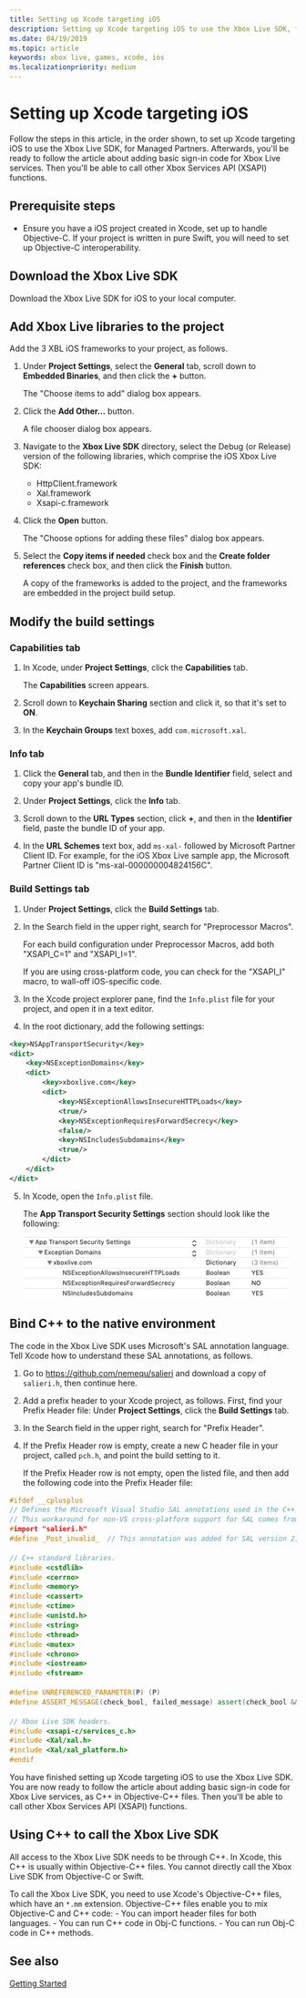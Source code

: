 ```yaml
---
title: Setting up Xcode targeting iOS
description: Setting up Xcode targeting iOS to use the Xbox Live SDK, for Managed Partners.
ms.date: 04/19/2019
ms.topic: article
keywords: xbox live, games, xcode, ios
ms.localizationpriority: medium
---
```


# Setting up Xcode targeting iOS

Follow the steps in this article, in the order shown, to set up Xcode targeting iOS to use the Xbox Live SDK, for Managed Partners.
Afterwards, you'll be ready to follow the article about adding basic sign-in code for Xbox Live services.
Then you'll be able to call other Xbox Services API (XSAPI) functions.


## Prerequisite steps

* Ensure you have a iOS project created in Xcode, set up to handle Objective-C.
  If your project is written in pure Swift, you will need to set up Objective-C interoperability.


## Download the Xbox Live SDK

Download the Xbox Live SDK for iOS to your local computer.

<!-- todo: need URL for iOS SDK -->


<!-- ## Add extensions to the project -->


<!-- ## Add dependencies to the project -->


## Add Xbox Live libraries to the project

Add the 3 XBL iOS frameworks to your project, as follows.

1. Under **Project Settings**, select the **General** tab, scroll down to **Embedded Binaries**, and then click the **+** button.

   The "Choose items to add" dialog box appears.

2. Click the **Add Other...** button.

   A file chooser dialog box appears.

3. Navigate to the **Xbox Live SDK** directory, select the Debug (or Release) version of the following libraries, which comprise the iOS Xbox Live SDK:
    - HttpClient.framework
    - Xal.framework
    - Xsapi-c.framework

4. Click the **Open** button.

   The "Choose options for adding these files" dialog box appears.

5. Select the **Copy items if needed** check box and the **Create folder references** check box, and then click the **Finish** button.

   A copy of the frameworks is added to the project, and the frameworks are embedded in the project build setup.


## Modify the build settings


### Capabilities tab

1. In Xcode, under **Project Settings**, click the **Capabilities** tab.

   The **Capabilities** screen appears.

2. Scroll down to **Keychain Sharing** section and click it, so that it's set to **ON**.

3. In the **Keychain Groups** text boxes, add `com.microsoft.xal`.


### Info tab

1. Click the **General** tab, and then in the **Bundle Identifier** field, select and copy your app's bundle ID.

2. Under **Project Settings**, click the **Info** tab.
 
<!-- 
Not bundlename+.xalAuth?
From get-started-with-ios-android/ios-get-started-with-xsapi.md : 
1. For the **Identifier** field, enter: &lt;Your app's bundle name&gt;`.xalAuth`
-->

3. Scroll down to the **URL Types** section, click **+**, and then in the **Identifier** field, paste the bundle ID of your app.

4. In the **URL Schemes** text box, add `ms-xal-` followed by Microsoft Partner Client ID.
   For example, for the iOS Xbox Live sample app, the Microsoft Partner Client ID is "ms-xal-000000004824156C".


### Build Settings tab

1. Under **Project Settings**, click the **Build Settings** tab.

2. In the Search field in the upper right, search for "Preprocessor Macros".

    For each build configuration under Preprocessor Macros, add both "XSAPI_C=1" and "XSAPI_I=1".

    If you are using cross-platform code, you can check for the "XSAPI_I" macro, to wall-off iOS-specific code.

3. In the Xcode project explorer pane, find the `Info.plist` file for your project, and open it in a text editor.

4. In the root dictionary, add the following settings:

```xml
<key>NSAppTransportSecurity</key>
<dict>
    <key>NSExceptionDomains</key>
    <dict>
        <key>xboxlive.com</key>
        <dict>
            <key>NSExceptionAllowsInsecureHTTPLoads</key>
            <true/>
            <key>NSExceptionRequiresForwardSecrecy</key>
            <false/>
            <key>NSIncludesSubdomains</key>
            <true/>
        </dict>
    </dict>
</dict>
```

5. In Xcode, open the `Info.plist` file.

    The **App Transport Security Settings** section should look like the following:

    ![App transport security settings](xblsdk-info-ats.png)


<!-- ## Prepare native files to initialize and cleanup Xbox Live -->


## Bind C++ to the native environment

The code in the Xbox Live SDK uses Microsoft's SAL annotation language.
Tell Xcode how to understand these SAL annotations, as follows.

1. Go to <a href="https://github.com/nemequ/salieri" target="_blank">https://github.com/nemequ/salieri</a> and download a copy of `salieri.h`, then continue here.

2. Add a prefix header to your Xcode project, as follows.
   First, find your Prefix Header file: Under **Project Settings**, click the **Build Settings** tab.

3. In the Search field in the upper right, search for "Prefix Header".

4. If the Prefix Header row is empty, create a new C header file in your project, called `pch.h`, and point the build setting to it.

   If the Prefix Header row is not empty, open the listed file, and then add the following code into the Prefix Header file:

```cpp
#ifdef __cplusplus
// Defines the Microsoft Visual Studio SAL annotations used in the C++ code.
// This workaround for non-VS cross-platform support for SAL comes from: https://github.com/nemequ/salieri
#import "salieri.h"
#define _Post_invalid_  // This annotation was added for SAL version 2, thus is not handled by the salieri.h workaround.

// C++ standard libraries.
#include <cstdlib>
#include <cerrno>
#include <memory>
#include <cassert>
#include <ctime>
#include <unistd.h>
#include <string>
#include <thread>
#include <mutex>
#include <chrono>
#include <iostream>
#include <fstream>

#define UNREFERENCED_PARAMETER(P) (P)
#define ASSERT_MESSAGE(check_bool, failed_message) assert(check_bool && failed_message)

// Xbox Live SDK headers.
#include <xsapi-c/services_c.h>
#include <Xal/xal.h>
#include <Xal/xal_platform.h>
#endif
```

You have finished setting up Xcode targeting iOS to use the Xbox Live SDK.
You are now ready to follow the article about adding basic sign-in code for Xbox Live services, as C++ in Objective-C++ files.
Then you'll be able to call other Xbox Services API (XSAPI) functions.


## Using C++ to call the Xbox Live SDK

All access to the Xbox Live SDK needs to be through C++.
In Xcode, this C++ is usually within Objective-C++ files.
You cannot directly call the Xbox Live SDK from Objective-C or Swift.

To call the Xbox Live SDK, you need to use Xcode's Objective-C++ files, which have an `*.mm` extension.
Objective-C++ files enable you to mix Objective-C and C++ code:
    - You can import header files for both languages.
    - You can run C++ code in Obj-C functions.
    - You can run Obj-C code in C++ methods.


## See also

[Getting Started](../../../index.md)
